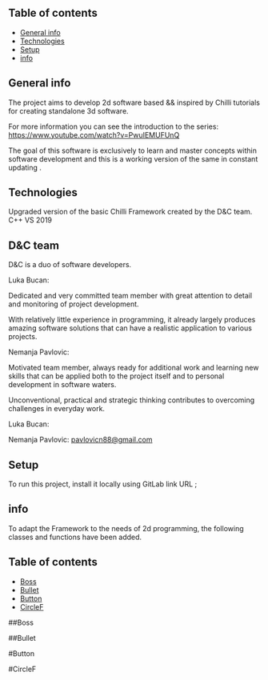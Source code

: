  ## Table of contents
* [General info](#general-info)
* [Technologies](#technologies)
* [Setup](#setup)
* [info](#info)

## General info
The project aims to develop 2d software based && 
inspired by Chilli tutorials for creating standalone 3d software.

For more information you can see the introduction to the series:
https://www.youtube.com/watch?v=PwuIEMUFUnQ

The goal of this software is exclusively to learn and master  concepts within software development and this is a working version of the same in constant updating .

	    
## Technologies
Upgraded version of the basic Chilli Framework created by the D&C team.
C++
VS 2019


## D&C team

D&C is a duo of software developers.

Luka Bucan:

Dedicated and very committed team member with great attention to detail and monitoring of project development.

With relatively little experience in programming, it already largely produces amazing software solutions that can have a realistic application to various projects.

Nemanja Pavlovic:

Motivated team member, always ready for additional work and learning new skills that can be applied both to the project itself and to personal development in software waters.

Unconventional, practical and strategic thinking contributes to overcoming challenges in everyday work.


Luka Bucan:

Nemanja Pavlovic: pavlovicn88@gmail.com


	
## Setup
To run this project, install it locally using GitLab link URL ;

## info

To adapt the Framework to the needs of 2d programming, the following classes and functions have been added.

 ## Table of contents
* [Boss](#Boss)
* [Bullet](#Bullet)
* [Button](#Button)
* [CircleF](#CircleF)

##Boss

##Bullet

#Button

#CircleF


